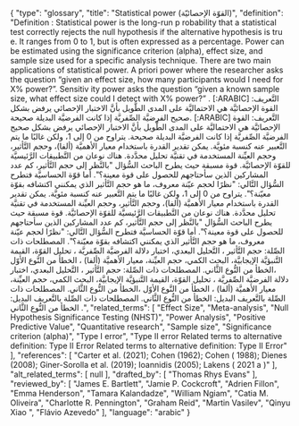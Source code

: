 {
    "type": "glossary",
    "title": "Statistical power (القوّة الإحصائيّة)",
    "definition": "Definition : Statistical power is the long-run p robability that a statistical test correctly rejects the null hypothesis if the alternative hypothesis is tru e. It ranges from 0 to 1, but is often expressed as a percentage. Power can be estimated using the significance criterion (alpha), effect size, and sample size used for a specific analysis technique. There are two main applications of statistical power. A priori power where the researcher asks the question “given an effect size, how many participants would I need for X% power?”. Sensitiv ity power asks the question “given a known sample size, what effect size could I detect with X% power?” . [:ARABIC] التَّعريف: القوة الإحصائيَّة هي الاحتماليَّة على المدى الطَّويل بأنَّ الاختبار الإحصائي يرفض بشكل صحيح الفرضيَّة الصِّفريَّة إذا كانت الفرضيَّة البديلة صحيحة. [:ARABIC] التَّعريف: القوة الإحصائيَّة هي الاحتماليَّة على المدى الطَّويل بأنَّ الاختبار الإحصائي يرفض بشكل صحيح الفرضيَّة الصِّفريَّة إذا كانت الفرضيَّة البديلة صحيحة. يتراوح من 0 إلى 1، ولكن غالبًا ما يتم التَّعبير عنه كنسبة مئويَّة. يمكن تقدير القدرة باستخدام معيار الأهميَّة (ألفا)، وحجم التَّأثير، وحجم العيِّنة المستخدمة في تقنيَّة تحليل محدَّدة. هناك نوعان من التَّطبيقات الرَّئيسيَّة للقوّة الإحصائيَّة. قوة مسبقة حيث يطرح الباحث السُّؤال \"بالنَّظر إلى حجم التَّأثير، كم عدد المشاركين الذين سأحتاجهم للحصول على قوة معينة؟\". أما قوّة الحساسيَّة فتطرح السُّؤال التَّالي: \"نظرًا لحجم عيّنة معروف، ما هو حجم التَّأثير الذي يمكنني اكتشافه بقوّة معيّنة؟\". يتراوح من 0 إلى 1، ولكن غالبًا ما يتم التَّعبير عنه كنسبة مئويَّة. يمكن تقدير القدرة باستخدام معيار الأهميَّة (ألفا)، وحجم التَّأثير، وحجم العيِّنة المستخدمة في تقنيَّة تحليل محدَّدة. هناك نوعان من التَّطبيقات الرَّئيسيَّة للقوّة الإحصائيَّة. قوة مسبقة حيث يطرح الباحث السُّؤال \"بالنَّظر إلى حجم التَّأثير، كم عدد المشاركين الذين سأحتاجهم للحصول على قوة معينة؟\". أما قوّة الحساسيَّة فتطرح السُّؤال التَّالي: \"نظرًا لحجم عيّنة معروف، ما هو حجم التَّأثير الذي يمكنني اكتشافه بقوّة معيّنة؟\". المصطلحات ذات الصِّلة: حجم التَّأثير ، التَّحليل البعدي، اختبار دلالة الفرضيَّة الصِّفريَّة ، تحليل القوّة، القيمة التَّنبؤيَّة الإيجابيَّة، البحث الكمي، حجم العيِّنة، معيار الأهميَّة (ألفا) ، الخطأ من النَّوع الأوّل ،الخطأ من النُّوع الثَّاني. المصطلحات ذات الصِّلة:  حجم التَّأثير ، التَّحليل البعدي، اختبار دلالة الفرضيَّة الصِّفريَّة ، تحليل القوّة، القيمة التَّنبؤيَّة الإيجابيَّة، البحث الكمي، حجم العيِّنة، معيار الأهميَّة (ألفا) ، الخطأ من النَّوع الأوّل ،الخطأ من النُّوع الثَّاني. المصطلحات ذات الصِّلة بالتَّعريف البديل: الخطأ من النُّوع الثَّاني. المصطلحات ذات الصِّلة بالتَّعريف البديل: الخطأ من النُّوع الثَّاني .",
    "related_terms": [
        "Effect Size",
        "Meta-analysis",
        "Null Hypothesis Significance Testing (NHST)",
        "Power Analysis",
        "Positive Predictive Value",
        "Quantitative research",
        "Sample size",
        "Significance criterion (alpha)",
        "Type I error",
        "Type II error Related terms to alternative definition: Type II Error Related terms to alternative definition: Type II Error"
    ],
    "references": [
        "Carter et al. (2021); Cohen (1962); Cohen ( 1988); Dienes (2008); Giner-Sorolla et al. (2019); Ioannidis (2005); Lakens ( 2021 a )"
    ],
    "alt_related_terms": [
        null
    ],
    "drafted_by": [
        "Thomas Rhys Evans"
    ],
    "reviewed_by": [
        "James E. Bartlett",
        "Jamie P. Cockcroft",
        "Adrien Fillon",
        "Emma Henderson",
        "Tamara Kalandadze",
        "William Ngiam",
        "Catia M. Oliveira",
        "Charlotte R. Pennington",
        "Graham Reid",
        "Martin Vasilev",
        "Qinyu Xiao ",
        "Flávio Azevedo"
    ],
    "language": "arabic"
}